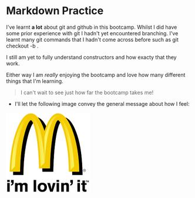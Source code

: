 # Markdown Practice 

I've learnt **a lot** about git and github in this bootcamp. 
Whilst I did have some prior experience with git I hadn't yet encountered branching. 
I've learnt many git commands that I hadn't come across before such as git checkout -b <new branch name>. 

I still am yet to fully understand constructors and how exacty that they work. 

Either way I am _*really*_ enjoying the bootcamp and love how many different things that I'm learning. 

> I can't wait to see just how far the bootcamp takes me! 

- I'll let the following image convey the general message about how I feel: 

![I'm loving it](/im-loving-it.png)
